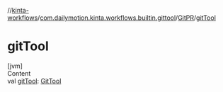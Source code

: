 //[kinta-workflows](../../../index.md)/[com.dailymotion.kinta.workflows.builtin.gittool](../index.md)/[GitPR](index.md)/[gitTool](git-tool.md)



# gitTool  
[jvm]  
Content  
val [gitTool](git-tool.md): [GitTool](../../../../kinta-cli/com.dailymotion.kinta/-git-tool/index.md)  



